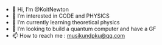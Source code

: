 - 👋 Hi, I’m @KoitNewton
- 👀 I’m interested in CODE and PHYSICS
- 🌱 I’m currently learning theoretical physics
- 💞️ I’m looking to build a quantum computer and have a GF
- 📫 How to reach me : musikundpku@qq.com

<!---
KoitNewton/KoitNewton is a ✨ special ✨ repository because its `README.md` (this file) appears on your GitHub profile.
You can click the Preview link to take a look at your changes.
--->
